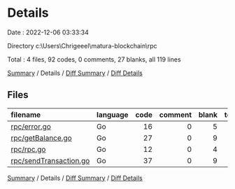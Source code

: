 # Details

Date : 2022-12-06 03:33:34

Directory c:\\Users\\Chrigeeel\\matura-blockchain\\rpc

Total : 4 files,  92 codes, 0 comments, 27 blanks, all 119 lines

[Summary](results.md) / Details / [Diff Summary](diff.md) / [Diff Details](diff-details.md)

## Files
| filename | language | code | comment | blank | total |
| :--- | :--- | ---: | ---: | ---: | ---: |
| [rpc/error.go](/rpc/error.go) | Go | 16 | 0 | 5 | 21 |
| [rpc/getBalance.go](/rpc/getBalance.go) | Go | 27 | 0 | 9 | 36 |
| [rpc/rpc.go](/rpc/rpc.go) | Go | 12 | 0 | 4 | 16 |
| [rpc/sendTransaction.go](/rpc/sendTransaction.go) | Go | 37 | 0 | 9 | 46 |

[Summary](results.md) / Details / [Diff Summary](diff.md) / [Diff Details](diff-details.md)